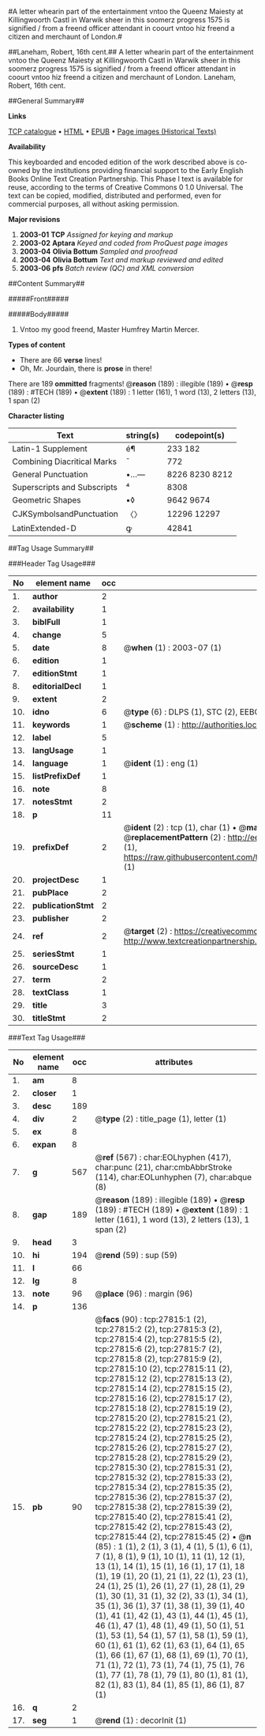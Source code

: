 #A letter whearin part of the entertainment vntoo the Queenz Maiesty at Killingwoorth Castl in Warwik sheer in this soomerz progress 1575 is signified / from a freend officer attendant in coourt vntoo hiz freend a citizen and merchaunt of London.#

##Laneham, Robert, 16th cent.##
A letter whearin part of the entertainment vntoo the Queenz Maiesty at Killingwoorth Castl in Warwik sheer in this soomerz progress 1575 is signified / from a freend officer attendant in coourt vntoo hiz freend a citizen and merchaunt of London.
Laneham, Robert, 16th cent.

##General Summary##

**Links**

[TCP catalogue](http://www.ota.ox.ac.uk/tcp/)  • 
[HTML](http://tei.it.ox.ac.uk/tcp/Texts-HTML/free/A05/A05046.html)  • 
[EPUB](http://tei.it.ox.ac.uk/tcp/Texts-EPUB/free/A05/A05046.epub) • 
[Page images (Historical Texts)](https://data.historicaltexts.jisc.ac.uk/view?pubId=eebo-24602317e&pageId=eebo-24602317e-27815-1)

**Availability**

This keyboarded and encoded edition of the
	       work described above is co-owned by the institutions
	       providing financial support to the Early English Books
	       Online Text Creation Partnership. This Phase I text is
	       available for reuse, according to the terms of Creative
	       Commons 0 1.0 Universal. The text can be copied,
	       modified, distributed and performed, even for
	       commercial purposes, all without asking permission.

**Major revisions**

1. __2003-01__ __TCP__ *Assigned for keying and markup*
1. __2003-02__ __Aptara__ *Keyed and coded from ProQuest page images*
1. __2003-04__ __Olivia Bottum__ *Sampled and proofread*
1. __2003-04__ __Olivia Bottum__ *Text and markup reviewed and edited*
1. __2003-06__ __pfs__ *Batch review (QC) and XML conversion*

##Content Summary##

#####Front#####

#####Body#####

1. Vntoo my good freend, Master
Humfrey Martin Mercer.

**Types of content**

  * There are 66 **verse** lines!
  * Oh, Mr. Jourdain, there is **prose** in there!

There are 189 **ommitted** fragments! 
 @__reason__ (189) : illegible (189)  •  @__resp__ (189) : #TECH (189)  •  @__extent__ (189) : 1 letter (161), 1 word (13), 2 letters (13), 1 span (2)

**Character listing**


|Text|string(s)|codepoint(s)|
|---|---|---|
|Latin-1 Supplement|é¶|233 182|
|Combining             Diacritical Marks|̄|772|
|General Punctuation|•…—|8226 8230 8212|
|Superscripts             and Subscripts|⁴|8308|
|Geometric Shapes|▪◊|9642 9674|
|CJKSymbolsandPunctuation|〈〉|12296 12297|
|LatinExtended-D|ꝙ|42841|

##Tag Usage Summary##

###Header Tag Usage###

|No|element name|occ|attributes|
|---|---|---|---|
|1.|__author__|2||
|2.|__availability__|1||
|3.|__biblFull__|1||
|4.|__change__|5||
|5.|__date__|8| @__when__ (1) : 2003-07 (1)|
|6.|__edition__|1||
|7.|__editionStmt__|1||
|8.|__editorialDecl__|1||
|9.|__extent__|2||
|10.|__idno__|6| @__type__ (6) : DLPS (1), STC (2), EEBO-CITATION (1), OCLC (1), VID (1)|
|11.|__keywords__|1| @__scheme__ (1) : http://authorities.loc.gov/ (1)|
|12.|__label__|5||
|13.|__langUsage__|1||
|14.|__language__|1| @__ident__ (1) : eng (1)|
|15.|__listPrefixDef__|1||
|16.|__note__|8||
|17.|__notesStmt__|2||
|18.|__p__|11||
|19.|__prefixDef__|2| @__ident__ (2) : tcp (1), char (1)  •  @__matchPattern__ (2) : ([0-9\-]+):([0-9IVX]+) (1), (.+) (1)  •  @__replacementPattern__ (2) : http://eebo.chadwyck.com/downloadtiff?vid=$1&page=$2 (1), https://raw.githubusercontent.com/textcreationpartnership/Texts/master/tcpchars.xml#$1 (1)|
|20.|__projectDesc__|1||
|21.|__pubPlace__|2||
|22.|__publicationStmt__|2||
|23.|__publisher__|2||
|24.|__ref__|2| @__target__ (2) : https://creativecommons.org/publicdomain/zero/1.0/ (1), http://www.textcreationpartnership.org/docs/. (1)|
|25.|__seriesStmt__|1||
|26.|__sourceDesc__|1||
|27.|__term__|2||
|28.|__textClass__|1||
|29.|__title__|3||
|30.|__titleStmt__|2||


###Text Tag Usage###

|No|element name|occ|attributes|
|---|---|---|---|
|1.|__am__|8||
|2.|__closer__|1||
|3.|__desc__|189||
|4.|__div__|2| @__type__ (2) : title_page (1), letter (1)|
|5.|__ex__|8||
|6.|__expan__|8||
|7.|__g__|567| @__ref__ (567) : char:EOLhyphen (417), char:punc (21), char:cmbAbbrStroke (114), char:EOLunhyphen (7), char:abque (8)|
|8.|__gap__|189| @__reason__ (189) : illegible (189)  •  @__resp__ (189) : #TECH (189)  •  @__extent__ (189) : 1 letter (161), 1 word (13), 2 letters (13), 1 span (2)|
|9.|__head__|3||
|10.|__hi__|194| @__rend__ (59) : sup (59)|
|11.|__l__|66||
|12.|__lg__|8||
|13.|__note__|96| @__place__ (96) : margin (96)|
|14.|__p__|136||
|15.|__pb__|90| @__facs__ (90) : tcp:27815:1 (2), tcp:27815:2 (2), tcp:27815:3 (2), tcp:27815:4 (2), tcp:27815:5 (2), tcp:27815:6 (2), tcp:27815:7 (2), tcp:27815:8 (2), tcp:27815:9 (2), tcp:27815:10 (2), tcp:27815:11 (2), tcp:27815:12 (2), tcp:27815:13 (2), tcp:27815:14 (2), tcp:27815:15 (2), tcp:27815:16 (2), tcp:27815:17 (2), tcp:27815:18 (2), tcp:27815:19 (2), tcp:27815:20 (2), tcp:27815:21 (2), tcp:27815:22 (2), tcp:27815:23 (2), tcp:27815:24 (2), tcp:27815:25 (2), tcp:27815:26 (2), tcp:27815:27 (2), tcp:27815:28 (2), tcp:27815:29 (2), tcp:27815:30 (2), tcp:27815:31 (2), tcp:27815:32 (2), tcp:27815:33 (2), tcp:27815:34 (2), tcp:27815:35 (2), tcp:27815:36 (2), tcp:27815:37 (2), tcp:27815:38 (2), tcp:27815:39 (2), tcp:27815:40 (2), tcp:27815:41 (2), tcp:27815:42 (2), tcp:27815:43 (2), tcp:27815:44 (2), tcp:27815:45 (2)  •  @__n__ (85) : 1 (1), 2 (1), 3 (1), 4 (1), 5 (1), 6 (1), 7 (1), 8 (1), 9 (1), 10 (1), 11 (1), 12 (1), 13 (1), 14 (1), 15 (1), 16 (1), 17 (1), 18 (1), 19 (1), 20 (1), 21 (1), 22 (1), 23 (1), 24 (1), 25 (1), 26 (1), 27 (1), 28 (1), 29 (1), 30 (1), 31 (1), 32 (2), 33 (1), 34 (1), 35 (1), 36 (1), 37 (1), 38 (1), 39 (1), 40 (1), 41 (1), 42 (1), 43 (1), 44 (1), 45 (1), 46 (1), 47 (1), 48 (1), 49 (1), 50 (1), 51 (1), 53 (1), 54 (1), 57 (1), 58 (1), 59 (1), 60 (1), 61 (1), 62 (1), 63 (1), 64 (1), 65 (1), 66 (1), 67 (1), 68 (1), 69 (1), 70 (1), 71 (1), 72 (1), 73 (1), 74 (1), 75 (1), 76 (1), 77 (1), 78 (1), 79 (1), 80 (1), 81 (1), 82 (1), 83 (1), 84 (1), 85 (1), 86 (1), 87 (1)|
|16.|__q__|2||
|17.|__seg__|1| @__rend__ (1) : decorInit (1)|
